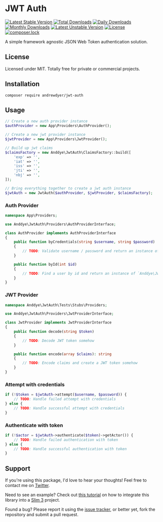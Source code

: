 # JWT Auth

[![Latest Stable Version](https://poser.pugx.org/andrewdyer/jwt-auth/v/stable)](https://packagist.org/packages/andrewdyer/jwt-auth)
[![Total Downloads](https://poser.pugx.org/andrewdyer/jwt-auth/downloads)](https://packagist.org/packages/andrewdyer/jwt-auth)
[![Daily Downloads](https://poser.pugx.org/andrewdyer/jwt-auth/d/daily)](https://packagist.org/packages/andrewdyer/jwt-auth)
[![Monthly Downloads](https://poser.pugx.org/andrewdyer/jwt-auth/d/monthly)](https://packagist.org/packages/andrewdyer/jwt-auth)
[![Latest Unstable Version](https://poser.pugx.org/andrewdyer/jwt-auth/v/unstable)](https://packagist.org/packages/andrewdyer/jwt-auth)
[![License](https://poser.pugx.org/andrewdyer/jwt-auth/license)](https://packagist.org/packages/andrewdyer/jwt-auth)
[![composer.lock](https://poser.pugx.org/andrewdyer/jwt-auth/composerlock)](https://packagist.org/packages/andrewdyer/jwt-auth)

A simple framework agnostic JSON Web Token authentication solution.

## License
Licensed under MIT. Totally free for private or commercial projects.

## Installation
```text
composer require andrewdyer/jwt-auth
```

## Usage
```php
// Create a new auth provider instance
$authProvider = new App\Providers\AuthProvider();

// Create a new jwt provider instance
$jwtProvider = new App\Providers\JwtProvider();

// Build up jwt claims
$claimsFactory = new Anddye\JwtAuth\ClaimsFactory::build([
    'exp' => '',
    'iat' => '',
    'iss' => '',
    'jti' => '',
    'nbj' => '',
]);

// Bring everything together to create a jwt auth instance
$jwtAuth = new JwtAuth($authProvider, $jwtProvider, $claimsFactory);
```

### Auth Provider
```php
namespace App\Providers;

use Anddye\JwtAuth\Providers\AuthProviderInterface;

class AuthProvider implements AuthProviderInterface
{
    public function byCredentials(string $username, string $password)
    {
        // TODO: Validate username / password and return an instance of `Anddye\JwtAuth\Contracts\JwtSubject`
    }

    public function byId(int $id)
    {
        // TODO: Find a user by id and return an instance of `Anddye\JwtAuth\Contracts\JwtSubject` if exists
    }
}
```

### JWT Provider
```php
namespace Anddye\JwtAuth\Tests\Stubs\Providers;

use Anddye\JwtAuth\Providers\JwtProviderInterface;

class JwtProvider implements JwtProviderInterface
{
    public function decode(string $token)
    {
        // TODO: Decode JWT token somehow
    }

    public function encode(array $claims): string
    {
        // TODO: Encode claims and create a JWT token somehow
    }
}
```

### Attempt with credentials
```php
if (!$token = $jwtAuth->attempt($username, $password)) {
    // TODO: Handle failed attempt with credentials
} else {
    // TODO: Handle successful attempt with credentials
}
```

### Authenticate with token
```php
if (!$actor = $jwtAuth->authenticate($token)->getActor()) {
    // TODO: Handle failed authentication with token
} else {
    // TODO: Handle successful authentication with token
}
```

## Support
If you're using this package, I'd love to hear your thoughts! Feel free to contact me on [Twitter](https://twitter.com/andyer92).

Need to see an example? Check out [this tutorial](https://github.com/andrewdyer/jwt-auth/wiki/Slim-3-Example) on how to integrate this library into a [Slim 3](http://www.slimframework.com/docs/v3/) project.

Found a bug? Please report it using the [issue tracker](https://github.com/andrewdyer/jwt-auth/issues), or better yet, fork the repository and submit a pull request.
